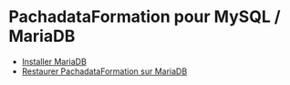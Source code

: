 # PachadataFormation pour MySQL / MariaDB

- [Installer MariaDB](installer-mariadb.md)
- [Restaurer PachadataFormation sur MariaDB](restaurer-la-base.md)